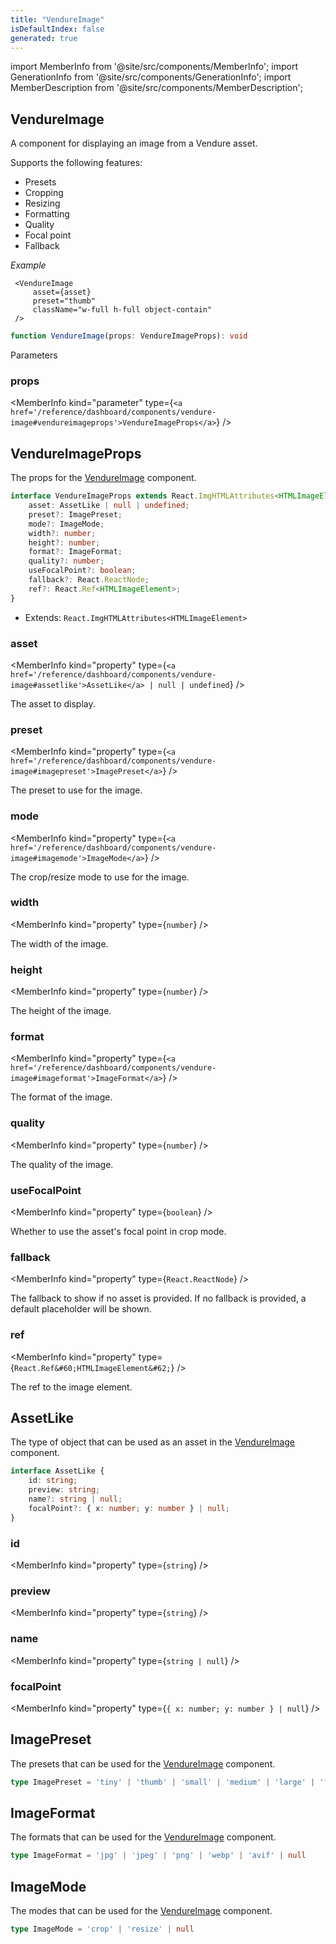 ```yaml
---
title: "VendureImage"
isDefaultIndex: false
generated: true
---
```

<!-- This file was generated from the Vendure source. Do not modify. Instead, re-run the "docs:build" script -->
import MemberInfo from '@site/src/components/MemberInfo';
import GenerationInfo from '@site/src/components/GenerationInfo';
import MemberDescription from '@site/src/components/MemberDescription';


## VendureImage

<GenerationInfo sourceFile="packages/dashboard/src/lib/components/shared/vendure-image.tsx" sourceLine="141" packageName="@vendure/dashboard" since="3.4.0" />

A component for displaying an image from a Vendure asset.

Supports the following features:

* Presets
* Cropping
* Resizing
* Formatting
* Quality
* Focal point
* Fallback

*Example*

```tsx
 <VendureImage
     asset={asset}
     preset="thumb"
     className="w-full h-full object-contain"
 />
```

```ts title="Signature"
function VendureImage(props: VendureImageProps): void
```
Parameters

### props

<MemberInfo kind="parameter" type={`<a href='/reference/dashboard/components/vendure-image#vendureimageprops'>VendureImageProps</a>`} />



## VendureImageProps

<GenerationInfo sourceFile="packages/dashboard/src/lib/components/shared/vendure-image.tsx" sourceLine="59" packageName="@vendure/dashboard" since="3.4.0" />

The props for the <a href='/reference/dashboard/components/vendure-image#vendureimage'>VendureImage</a> component.

```ts title="Signature"
interface VendureImageProps extends React.ImgHTMLAttributes<HTMLImageElement> {
    asset: AssetLike | null | undefined;
    preset?: ImagePreset;
    mode?: ImageMode;
    width?: number;
    height?: number;
    format?: ImageFormat;
    quality?: number;
    useFocalPoint?: boolean;
    fallback?: React.ReactNode;
    ref?: React.Ref<HTMLImageElement>;
}
```
* Extends: <code>React.ImgHTMLAttributes&#60;HTMLImageElement&#62;</code>



<div className="members-wrapper">

### asset

<MemberInfo kind="property" type={`<a href='/reference/dashboard/components/vendure-image#assetlike'>AssetLike</a> | null | undefined`}   />

The asset to display.
### preset

<MemberInfo kind="property" type={`<a href='/reference/dashboard/components/vendure-image#imagepreset'>ImagePreset</a>`}   />

The preset to use for the image.
### mode

<MemberInfo kind="property" type={`<a href='/reference/dashboard/components/vendure-image#imagemode'>ImageMode</a>`}   />

The crop/resize mode to use for the image.
### width

<MemberInfo kind="property" type={`number`}   />

The width of the image.
### height

<MemberInfo kind="property" type={`number`}   />

The height of the image.
### format

<MemberInfo kind="property" type={`<a href='/reference/dashboard/components/vendure-image#imageformat'>ImageFormat</a>`}   />

The format of the image.
### quality

<MemberInfo kind="property" type={`number`}   />

The quality of the image.
### useFocalPoint

<MemberInfo kind="property" type={`boolean`}   />

Whether to use the asset's focal point in crop mode.
### fallback

<MemberInfo kind="property" type={`React.ReactNode`}   />

The fallback to show if no asset is provided. If no fallback is provided,
a default placeholder will be shown.
### ref

<MemberInfo kind="property" type={`React.Ref&#60;HTMLImageElement&#62;`}   />

The ref to the image element.


</div>


## AssetLike

<GenerationInfo sourceFile="packages/dashboard/src/lib/components/shared/vendure-image.tsx" sourceLine="13" packageName="@vendure/dashboard" since="3.4.0" />

The type of object that can be used as an asset in the <a href='/reference/dashboard/components/vendure-image#vendureimage'>VendureImage</a> component.

```ts title="Signature"
interface AssetLike {
    id: string;
    preview: string;
    name?: string | null;
    focalPoint?: { x: number; y: number } | null;
}
```

<div className="members-wrapper">

### id

<MemberInfo kind="property" type={`string`}   />


### preview

<MemberInfo kind="property" type={`string`}   />


### name

<MemberInfo kind="property" type={`string | null`}   />


### focalPoint

<MemberInfo kind="property" type={`{ x: number; y: number } | null`}   />




</div>


## ImagePreset

<GenerationInfo sourceFile="packages/dashboard/src/lib/components/shared/vendure-image.tsx" sourceLine="28" packageName="@vendure/dashboard" since="3.4.0" />

The presets that can be used for the <a href='/reference/dashboard/components/vendure-image#vendureimage'>VendureImage</a> component.

```ts title="Signature"
type ImagePreset = 'tiny' | 'thumb' | 'small' | 'medium' | 'large' | 'full' | null
```


## ImageFormat

<GenerationInfo sourceFile="packages/dashboard/src/lib/components/shared/vendure-image.tsx" sourceLine="38" packageName="@vendure/dashboard" since="3.4.0" />

The formats that can be used for the <a href='/reference/dashboard/components/vendure-image#vendureimage'>VendureImage</a> component.

```ts title="Signature"
type ImageFormat = 'jpg' | 'jpeg' | 'png' | 'webp' | 'avif' | null
```


## ImageMode

<GenerationInfo sourceFile="packages/dashboard/src/lib/components/shared/vendure-image.tsx" sourceLine="48" packageName="@vendure/dashboard" since="3.4.0" />

The modes that can be used for the <a href='/reference/dashboard/components/vendure-image#vendureimage'>VendureImage</a> component.

```ts title="Signature"
type ImageMode = 'crop' | 'resize' | null
```
